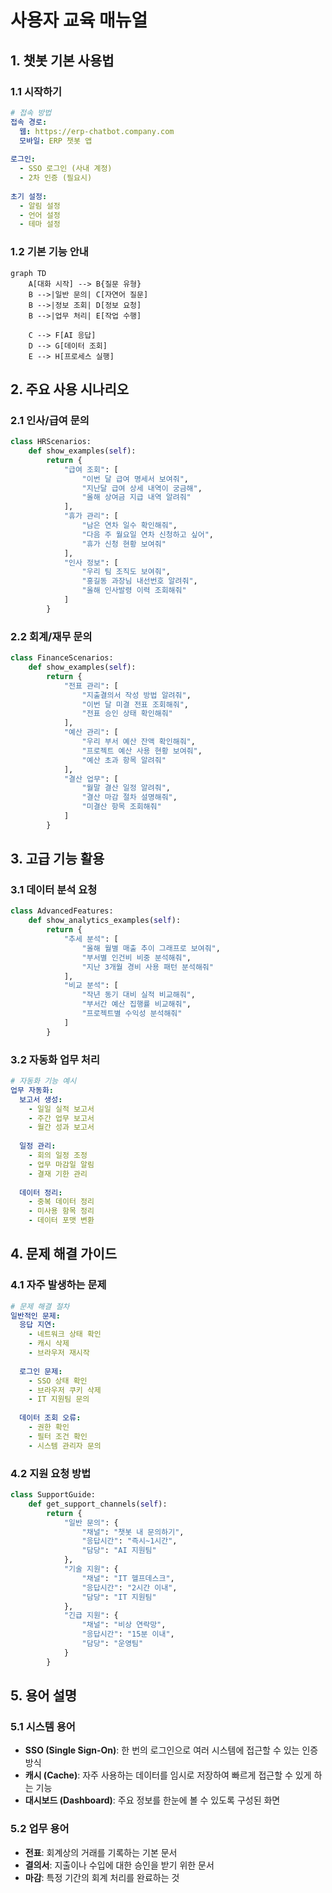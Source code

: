 # 사용자 교육 매뉴얼

## 1. 챗봇 기본 사용법

### 1.1 시작하기
```yaml
# 접속 방법
접속 경로:
  웹: https://erp-chatbot.company.com
  모바일: ERP 챗봇 앱
  
로그인:
  - SSO 로그인 (사내 계정)
  - 2차 인증 (필요시)
  
초기 설정:
  - 알림 설정
  - 언어 설정
  - 테마 설정
```

### 1.2 기본 기능 안내
```mermaid
graph TD
    A[대화 시작] --> B{질문 유형}
    B -->|일반 문의| C[자연어 질문]
    B -->|정보 조회| D[정보 요청]
    B -->|업무 처리| E[작업 수행]
    
    C --> F[AI 응답]
    D --> G[데이터 조회]
    E --> H[프로세스 실행]
```

## 2. 주요 사용 시나리오

### 2.1 인사/급여 문의
```python
class HRScenarios:
    def show_examples(self):
        return {
            "급여 조회": [
                "이번 달 급여 명세서 보여줘",
                "지난달 급여 상세 내역이 궁금해",
                "올해 상여금 지급 내역 알려줘"
            ],
            "휴가 관리": [
                "남은 연차 일수 확인해줘",
                "다음 주 월요일 연차 신청하고 싶어",
                "휴가 신청 현황 보여줘"
            ],
            "인사 정보": [
                "우리 팀 조직도 보여줘",
                "홍길동 과장님 내선번호 알려줘",
                "올해 인사발령 이력 조회해줘"
            ]
        }
```

### 2.2 회계/재무 문의
```python
class FinanceScenarios:
    def show_examples(self):
        return {
            "전표 관리": [
                "지출결의서 작성 방법 알려줘",
                "이번 달 미결 전표 조회해줘",
                "전표 승인 상태 확인해줘"
            ],
            "예산 관리": [
                "우리 부서 예산 잔액 확인해줘",
                "프로젝트 예산 사용 현황 보여줘",
                "예산 초과 항목 알려줘"
            ],
            "결산 업무": [
                "월말 결산 일정 알려줘",
                "결산 마감 절차 설명해줘",
                "미결산 항목 조회해줘"
            ]
        }
```

## 3. 고급 기능 활용

### 3.1 데이터 분석 요청
```python
class AdvancedFeatures:
    def show_analytics_examples(self):
        return {
            "추세 분석": [
                "올해 월별 매출 추이 그래프로 보여줘",
                "부서별 인건비 비중 분석해줘",
                "지난 3개월 경비 사용 패턴 분석해줘"
            ],
            "비교 분석": [
                "작년 동기 대비 실적 비교해줘",
                "부서간 예산 집행률 비교해줘",
                "프로젝트별 수익성 분석해줘"
            ]
        }
```

### 3.2 자동화 업무 처리
```yaml
# 자동화 기능 예시
업무 자동화:
  보고서 생성:
    - 일일 실적 보고서
    - 주간 업무 보고서
    - 월간 성과 보고서
    
  일정 관리:
    - 회의 일정 조정
    - 업무 마감일 알림
    - 결재 기한 관리
    
  데이터 정리:
    - 중복 데이터 정리
    - 미사용 항목 정리
    - 데이터 포맷 변환
```

## 4. 문제 해결 가이드

### 4.1 자주 발생하는 문제
```yaml
# 문제 해결 절차
일반적인 문제:
  응답 지연:
    - 네트워크 상태 확인
    - 캐시 삭제
    - 브라우저 재시작
    
  로그인 문제:
    - SSO 상태 확인
    - 브라우저 쿠키 삭제
    - IT 지원팀 문의
    
  데이터 조회 오류:
    - 권한 확인
    - 필터 조건 확인
    - 시스템 관리자 문의
```

### 4.2 지원 요청 방법
```python
class SupportGuide:
    def get_support_channels(self):
        return {
            "일반 문의": {
                "채널": "챗봇 내 문의하기",
                "응답시간": "즉시~1시간",
                "담당": "AI 지원팀"
            },
            "기술 지원": {
                "채널": "IT 헬프데스크",
                "응답시간": "2시간 이내",
                "담당": "IT 지원팀"
            },
            "긴급 지원": {
                "채널": "비상 연락망",
                "응답시간": "15분 이내",
                "담당": "운영팀"
            }
        }
```

## 5. 용어 설명

### 5.1 시스템 용어
- **SSO (Single Sign-On)**: 한 번의 로그인으로 여러 시스템에 접근할 수 있는 인증 방식
- **캐시 (Cache)**: 자주 사용하는 데이터를 임시로 저장하여 빠르게 접근할 수 있게 하는 기능
- **대시보드 (Dashboard)**: 주요 정보를 한눈에 볼 수 있도록 구성된 화면

### 5.2 업무 용어
- **전표**: 회계상의 거래를 기록하는 기본 문서
- **결의서**: 지출이나 수입에 대한 승인을 받기 위한 문서
- **마감**: 특정 기간의 회계 처리를 완료하는 것 